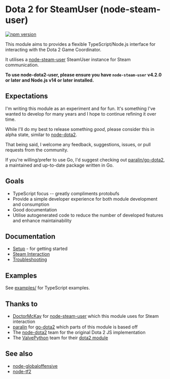 # Dota 2 for SteamUser (node-steam-user)

[![npm version](https://img.shields.io/npm/v/dota2-user.svg)](https://npmjs.com/package/dota2-user)

This module aims to provides a flexible TypeScript/Node.js interface for interacting with the Dota 2 Game Coordinator.

It utilises a [node-steam-user](https://github.com/doctorMcKay/node-steam-user) SteamUser instance for Steam communication.

**To use node-dota2-user, please ensure you have `node-steam-user` v4.2.0 or later and Node.js v14 or later installed.**

## Expectations

I'm writing this module as an experiment and for fun. It's something I've wanted to develop for many years and I hope to continue refining it over time. 

While I'll do my best to release something _good_, please consider this in alpha state, similar to [node-dota2](https://github.com/Arcana/node-dota2).

That being said, I welcome any feedback, suggestions, issues, or pull requests from the community.

If you're willing/prefer to use Go, I'd suggest checking out [paralin/go-dota2](https://github.com/paralin/go-dota2), a maintained and up-to-date package written in Go.

## Goals

* TypeScript focus -- greatly compliments protobufs
* Provide a simple developer experience for both module development and consumption
* Good documentation
* Utilise autogenerated code to reduce the number of developed features and enhance maintainability

## Documentation

* [Setup](./docs/setup.md) - for getting started
* [Steam Interaction](./docs/steam-interaction.md)
* [Troubleshooting](./docs/troubleshooting.md)

## Examples

See [examples/](./examples/README.md) for TypeScript examples.

## Thanks to

* [DoctorMcKay](https://github.com/DoctorMcKay) for [node-steam-user](https://github.com/doctorMcKay/node-steam-user) which this module uses for Steam interaction
* [paralin](https://github.com/paralin) for [go-dota2](https://github.com/paralin/go-dota2) which parts of this module is based off
* The [node-dota2](https://github.com/Arcana/node-dota2) team for the original Dota 2 JS implementation
* The [ValvePython](https://github.com/ValvePython) team for their [dota2 module](https://github.com/ValvePython/dota2/tree/master)

## See also

* [node-globaloffensive](https://github.com/DoctorMcKay/node-globaloffensive)
* [node-tf2](https://github.com/DoctorMcKay/node-tf2)
